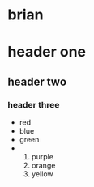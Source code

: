 # brian
# header one
## header two
### header three
* red
* blue
* green
* 1. purple
  2. orange
  3. yellow
